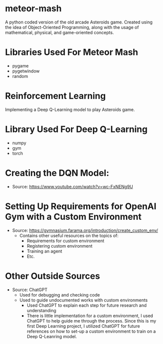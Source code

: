 # meteor-mash
A python coded version of the old arcade Asteroids game. 
Created using the idea of Object-Oriented Programming, along with the usage of
mathematical, physical, and game-oriented concepts. 

# Libraries Used For Meteor Mash
- pygame
- pygetwindow
- random

# Reinforcement Learning
Implementing a Deep Q-Learning model to play Asteroids game.

# Library Used For Deep Q-Learning
- numpy
- gym
- torch

# Creating the DQN Model:
- Source: https://www.youtube.com/watch?v=wc-FxNENg9U

# Setting Up Requirements for OpenAI Gym with a Custom Environment
- Source: https://gymnasium.farama.org/introduction/create_custom_env/
    - Contains other useful resources on the topics of:
        - Requirements for custom environment
        - Registering custom environment
        - Training an agent
        - Etc.

# Other Outside Sources
- Source: ChatGPT 
    - Used for debugging and checking code
    - Used to guide undocumented works with custom environments
        - Used ChatGPT to explain each step for future research and understanding
        - There is little implementation for a custom environment, I used ChatGPT 
        to help guide me through the process. Since this is my first Deep Learning
        project, I utilized ChatGPT for future references on how to set-up a custom
        environment to train on a Deep Q-Leanring model.


